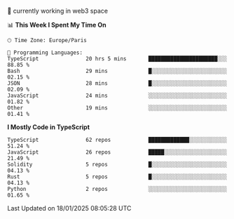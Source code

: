 🔭 currently working in web3 space

<!--START_SECTION:waka-->
📊 **This Week I Spent My Time On** 

```text
🕑︎ Time Zone: Europe/Paris

💬 Programming Languages: 
TypeScript               20 hrs 5 mins       ██████████████████████░░░   88.85 % 
Bash                     29 mins             █░░░░░░░░░░░░░░░░░░░░░░░░   02.15 % 
JSON                     28 mins             █░░░░░░░░░░░░░░░░░░░░░░░░   02.09 % 
JavaScript               24 mins             ░░░░░░░░░░░░░░░░░░░░░░░░░   01.82 % 
Other                    19 mins             ░░░░░░░░░░░░░░░░░░░░░░░░░   01.41 % 
```

**I Mostly Code in TypeScript** 

```text
TypeScript               62 repos            █████████████░░░░░░░░░░░░   51.24 % 
JavaScript               26 repos            █████░░░░░░░░░░░░░░░░░░░░   21.49 % 
Solidity                 5 repos             █░░░░░░░░░░░░░░░░░░░░░░░░   04.13 % 
Rust                     5 repos             █░░░░░░░░░░░░░░░░░░░░░░░░   04.13 % 
Python                   2 repos             ░░░░░░░░░░░░░░░░░░░░░░░░░   01.65 % 
```




 Last Updated on 18/01/2025 08:05:28 UTC
<!--END_SECTION:waka-->
